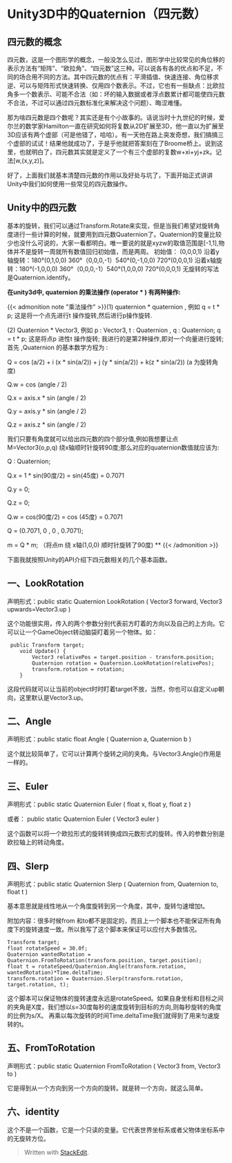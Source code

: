 # Unity3D中的Quaternion（四元数）

<!--more-->

## **四元数的概念**

四元数，这是一个图形学的概念，一般没怎么见过，图形学中比较常见的角位移的表示方法有“矩阵”、“欧拉角”、“四元数”这三种。可以说各有各的优点和不足，不同的场合用不同的方法。其中四元数的优点有：平滑插值、快速连接、角位移求逆、可以与矩阵形式快速转换、仅用四个数表示。不过，它也有一些缺点：比欧拉角多一个数表示、可能不合法（如：坏的输入数据或者浮点数累计都可能使四元数不合法，不过可以通过四元数标准化来解决这个问题）、晦涩难懂。

那为啥四元数是四个数呢？其实还是有个小故事的。话说当时十九世纪的时候，爱尔兰的数学家Hamilton一直在研究如何将复数从2D扩展至3D，他一直以为扩展至3D应该有两个虚部（可是他错了，哈哈）。有一天他在路上突发奇想，我们搞搞三个虚部的试试！结果他就成功了，于是乎他就把答案刻在了Broome桥上。说到这里，也就明白了，四元数其实就是定义了一个有三个虚部的复数w+xi+yj+zk。记法[w,(x,y,z)]。

好了，上面我们就基本清楚四元数的作用以及好处与坑了，下面开始正式讲讲Unity中我们如何使用一些常见的四元数操作。

## **Unity中的四元数**

基本的旋转，我们可以通过Transform.Rotate来实现，但是当我们希望对旋转角度进行一些计算的时候，就要用到四元数Quaternion了。Quaternion的变量比较少也没什么可说的，大家一看都明白。唯一要说的就是xyzw的取值范围是[-1,1],物体并不是旋转一周就所有数值回归初始值，而是两周。 初始值： (0,0,0,1) 沿着y轴旋转：180°(0,1,0,0) 360°（0,0,0,-1）540°(0,-1,0,0) 720°(0,0,0,1) 沿着x轴旋转：180°(-1,0,0,0) 360°（0,0,0,-1）540°(1,0,0,0) 720°(0,0,0,1) 无旋转的写法是Quaternion.identify。


  **在unity3d中, quaternion 的乘法操作 (operator * ) 有两种操作:**

{{< admonition note "乘法操作"  >}}(1) quaternion * quaternion , 例如 q = t * p; 这是将一个点先进行t 操作旋转,然后进行p操作旋转. 

 (2) Quaternion * Vector3, 例如 p : Vector3, t : Quaternion , q : Quaternion; q = t * p; 这是将点p 进性t 操作旋转; 我进行的是第2种操作,即对一个向量进行旋转; 
首先 ,Quaternion 的基本数学方程为 : 

Q = cos (a/2) + i (x * sin(a/2)) + j (y * sin(a/2)) + k(z * sin(a/2)) (a 为旋转角度) 

Q.w = cos (angle / 2) 

Q.x = axis.x * sin (angle / 2) 

Q.y = axis.y * sin (angle / 2)

Q.z = axis.z * sin (angle / 2) 

我们只要有角度就可以给出四元数的四个部分值,例如我想要让点M=Vector3(o,p,q) 绕x轴顺时针旋转90度;那么对应的quaternion数值就应该为: 

Q : Quaternion; 

Q.x = 1 * sin(90度/2) = sin(45度) = 0.7071 

Q.y = 0; 

Q.z = 0; 

Q.w = cos(90度/2) = cos (45度) = 0.7071 

Q = (0.7071, 0 , 0 , 0.7071); 

m = Q * m; （将点m 绕 x轴(1,0,0) 顺时针旋转了90度) ** {{< /admonition >}}


下面我就按照Unity的API介绍下四元数相关的几个基本函数。

## **一、LookRotation**

声明形式：public static Quaternion LookRotation ( Vector3 forward, Vector3 upwards=Vector3.up )

这个功能很实用，传入的两个参数分别代表前方盯着的方向以及自己的上方向。它可以让一个GameObject转动脑袋盯着另一个物体。如：
  

     public Transform target;
        void Update() {
            Vector3 relativePos = target.position - transform.position;
            Quaternion rotation = Quaternion.LookRotation(relativePos);
            transform.rotation = rotation;
        }

这段代码就可以让当前的object时时盯着target不放，当然，你也可以自定义up朝向，这里默认是Vector3.up。

## **二、Angle**

声明形式：public static float Angle ( Quaternion a, Quaternion b )

这个就比较简单了，它可以计算两个旋转之间的夹角。与Vector3.Angle()作用是一样的。

## **三、Euler**

声明形式：public static Quaternion Euler ( float x, float y, float z )

或者： public static Quaternion Euler ( Vector3 euler )

这个函数可以将一个欧拉形式的旋转转换成四元数形式的旋转。传入的参数分别是欧拉轴上的转动角度。

## **四、Slerp**

声明形式：public static Quaternion Slerp ( Quaternion from, Quaternion to, float t )

基本意思就是线性地从一个角度旋转到另一个角度，其中，旋转匀速增加t。

附加内容：很多时候from 和to都不是固定的，而且上一个脚本也不能保证所有角度下的旋转速度一致。所以我写了这个脚本来保证可以应付大多数情况。

  

    Transform target; 
    float rotateSpeed = 30.0f; 
    Quaternion wantedRotation = Quaternion.FromToRotation(transform.position, target.position); 
    float t = rotateSpeed/Quaternion.Angle(transform.rotation, wantedRotation)*Time.deltaTime; 
    transform.rotation = Quaternion.Slerp(transform.rotation, target.rotation, t);


这个脚本可以保证物体的旋转速度永远是rotateSpeed。如果自身坐标和目标之间的夹角是X度，我们想以s=30度每秒的速度旋转到目标的方向,则每秒旋转的角度的比例为s/X。 再乘以每次旋转的时间Time.deltaTime我们就得到了用来匀速旋转的t。

## **五、FromToRotation**

声明形式：public static Quaternion FromToRotation ( Vector3 from, Vector3 to )

它是得到从一个方向到另一个方向的旋转。就是转一个方向，就这么简单。

## **六、identity**

这个不是一个函数，它是一个只读的变量。它代表世界坐标系或者父物体坐标系中的无旋转方位。


> Written with [StackEdit](https://stackedit.io/).
